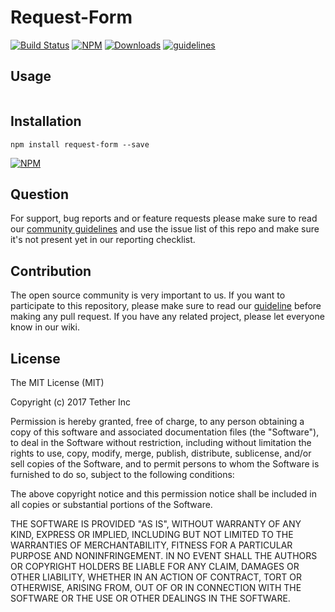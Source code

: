 # Request-Form

[![Build Status](https://travis-ci.org/tether/request-form.svg?branch=master)](https://travis-ci.org/tether/request-form)
[![NPM](https://img.shields.io/npm/v/request-form.svg)](https://www.npmjs.com/package/request-form)
[![Downloads](https://img.shields.io/npm/dm/request-form.svg)](http://npm-stat.com/charts.html?package=request-form)
[![guidelines](https://tether.github.io/contribution-guide/badge-guidelines.svg)](https://github.com/tether/contribution-guide)


## Usage

```js

```

## Installation

```shell
npm install request-form --save
```

[![NPM](https://nodei.co/npm/request-form.png)](https://nodei.co/npm/request-form/)


## Question

For support, bug reports and or feature requests please make sure to read our
<a href="https://github.com/tether/contribution-guide/blob/master/community.md" target="_blank">community guidelines</a> and use the issue list of this repo and make sure it's not present yet in our reporting checklist.

## Contribution

The open source community is very important to us. If you want to participate to this repository, please make sure to read our <a href="https://github.com/tether/contribution-guide" target="_blank">guideline</a> before making any pull request. If you have any related project, please let everyone know in our wiki.
## License


The MIT License (MIT)

Copyright (c) 2017 Tether Inc

Permission is hereby granted, free of charge, to any person obtaining a copy of this software and associated documentation files (the "Software"), to deal in the Software without restriction, including without limitation the rights to use, copy, modify, merge, publish, distribute, sublicense, and/or sell copies of the Software, and to permit persons to whom the Software is furnished to do so, subject to the following conditions:

The above copyright notice and this permission notice shall be included in all copies or substantial portions of the Software.

THE SOFTWARE IS PROVIDED "AS IS", WITHOUT WARRANTY OF ANY KIND, EXPRESS OR IMPLIED, INCLUDING BUT NOT LIMITED TO THE WARRANTIES OF MERCHANTABILITY, FITNESS FOR A PARTICULAR PURPOSE AND NONINFRINGEMENT. IN NO EVENT SHALL THE AUTHORS OR COPYRIGHT HOLDERS BE LIABLE FOR ANY CLAIM, DAMAGES OR OTHER LIABILITY, WHETHER IN AN ACTION OF CONTRACT, TORT OR OTHERWISE, ARISING FROM, OUT OF OR IN CONNECTION WITH THE SOFTWARE OR THE USE OR OTHER DEALINGS IN THE SOFTWARE.

